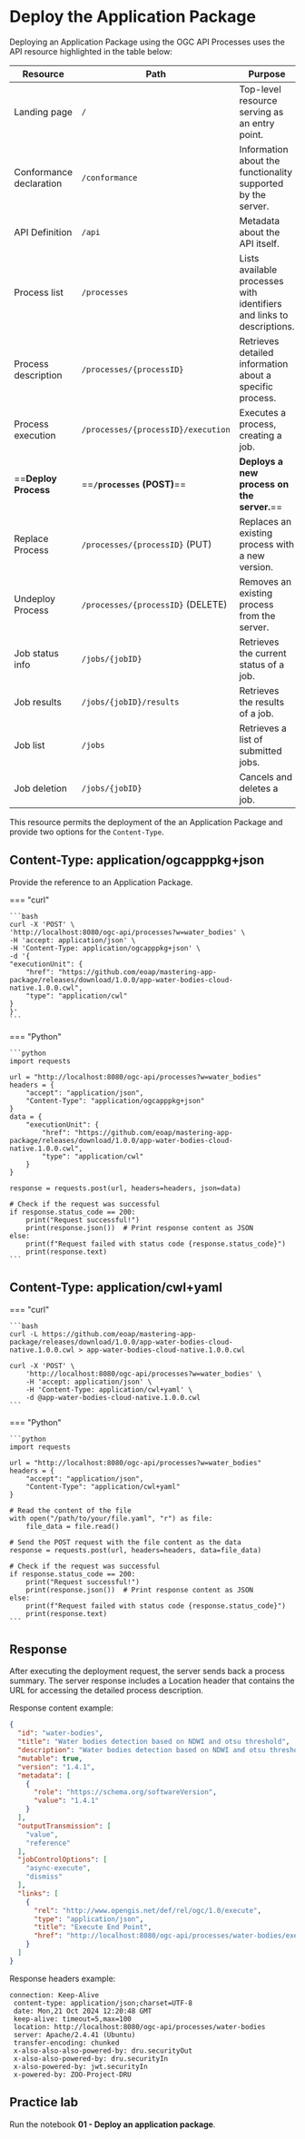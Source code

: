 # Deploy the Application Package

Deploying an Application Package using the OGC API Processes uses the API resource highlighted in the table below:


| **Resource**                   | **Path**                                  | **Purpose**                                                                     | **Part**   |
|--------------------------------|-------------------------------------------|---------------------------------------------------------------------------------|------------|
| Landing page                   | `/`                                       | Top-level resource serving as an entry point.                                   | Part 1     |
| Conformance declaration        | `/conformance`                            | Information about the functionality supported by the server.                    | Part 1     |
| API Definition                 | `/api`                                    | Metadata about the API itself.                                                  | Part 1     |
| Process list                   | `/processes`                              | Lists available processes with identifiers and links to descriptions.           | Part 1     |
| Process description            | `/processes/{processID}`                  | Retrieves detailed information about a specific process.                        | Part 1     |
| Process execution              | `/processes/{processID}/execution`        | Executes a process, creating a job.                                             | Part 1     |
| ==**Deploy Process**             | ==**`/processes` (POST)**==                   | **Deploys a new process on the server.**==                                        | **Part 2** |
| Replace Process                | `/processes/{processID}` (PUT)            | Replaces an existing process with a new version.                                | Part 2     |
| Undeploy Process               | `/processes/{processID}` (DELETE)         | Removes an existing process from the server.                                    | Part 2     |
| Job status info                | `/jobs/{jobID}`                           | Retrieves the current status of a job.                                          | Part 1     |
| Job results                    | `/jobs/{jobID}/results`                   | Retrieves the results of a job.                                                 | Part 1     |
| Job list                       | `/jobs`                                   | Retrieves a list of submitted jobs.                                             | Part 1     |
| Job deletion                   | `/jobs/{jobID}`                           | Cancels and deletes a job.                                                      | Part 1     |


This resource permits the deployment of the an Application Package and provide two options for the `Content-Type`.

## Content-Type: application/ogcapppkg+json

Provide the reference to an Application Package.

=== "curl"

    ```bash
    curl -X 'POST' \
    'http://localhost:8080/ogc-api/processes?w=water_bodies' \
    -H 'accept: application/json' \
    -H 'Content-Type: application/ogcapppkg+json' \
    -d '{
    "executionUnit": {
        "href": "https://github.com/eoap/mastering-app-package/releases/download/1.0.0/app-water-bodies-cloud-native.1.0.0.cwl",
        "type": "application/cwl"
    }
    }'
    ```

=== "Python"

    ```python
    import requests

    url = "http://localhost:8080/ogc-api/processes?w=water_bodies"
    headers = {
        "accept": "application/json",
        "Content-Type": "application/ogcapppkg+json"
    }
    data = {
        "executionUnit": {
            "href": "https://github.com/eoap/mastering-app-package/releases/download/1.0.0/app-water-bodies-cloud-native.1.0.0.cwl",
            "type": "application/cwl"
        }
    }

    response = requests.post(url, headers=headers, json=data)

    # Check if the request was successful
    if response.status_code == 200:
        print("Request successful!")
        print(response.json())  # Print response content as JSON
    else:
        print(f"Request failed with status code {response.status_code}")
        print(response.text)
    ```


## Content-Type: application/cwl+yaml

=== "curl"
 

    ```bash
    curl -L https://github.com/eoap/mastering-app-package/releases/download/1.0.0/app-water-bodies-cloud-native.1.0.0.cwl > app-water-bodies-cloud-native.1.0.0.cwl

    curl -X 'POST' \
        'http://localhost:8080/ogc-api/processes?w=water_bodies' \
        -H 'accept: application/json' \
        -H 'Content-Type: application/cwl+yaml' \
        -d @app-water-bodies-cloud-native.1.0.0.cwl
    ```

=== "Python"

    ```python
    import requests

    url = "http://localhost:8080/ogc-api/processes?w=water_bodies"
    headers = {
        "accept": "application/json",
        "Content-Type": "application/cwl+yaml"
    }

    # Read the content of the file
    with open("/path/to/your/file.yaml", "r") as file:
        file_data = file.read()

    # Send the POST request with the file content as the data
    response = requests.post(url, headers=headers, data=file_data)

    # Check if the request was successful
    if response.status_code == 200:
        print("Request successful!")
        print(response.json())  # Print response content as JSON
    else:
        print(f"Request failed with status code {response.status_code}")
        print(response.text)
    ```

## Response 

After executing the deployment request, the server sends back a process summary. The server response includes a Location header that contains the URL for accessing the detailed process description.

Response content example:

```json
{
  "id": "water-bodies",
  "title": "Water bodies detection based on NDWI and otsu threshold",
  "description": "Water bodies detection based on NDWI and otsu threshold",
  "mutable": true,
  "version": "1.4.1",
  "metadata": [
    {
      "role": "https://schema.org/softwareVersion",
      "value": "1.4.1"
    }
  ],
  "outputTransmission": [
    "value",
    "reference"
  ],
  "jobControlOptions": [
    "async-execute",
    "dismiss"
  ],
  "links": [
    {
      "rel": "http://www.opengis.net/def/rel/ogc/1.0/execute",
      "type": "application/json",
      "title": "Execute End Point",
      "href": "http://localhost:8080/ogc-api/processes/water-bodies/execution"
    }
  ]
}
```

Response headers example:

```
connection: Keep-Alive 
 content-type: application/json;charset=UTF-8 
 date: Mon,21 Oct 2024 12:20:48 GMT 
 keep-alive: timeout=5,max=100 
 location: http://localhost:8080/ogc-api/processes/water-bodies 
 server: Apache/2.4.41 (Ubuntu) 
 transfer-encoding: chunked 
 x-also-also-also-powered-by: dru.securityOut 
 x-also-also-powered-by: dru.securityIn 
 x-also-powered-by: jwt.securityIn 
 x-powered-by: ZOO-Project-DRU 
```

## Practice lab

Run the notebook **01 - Deploy an application package**.
